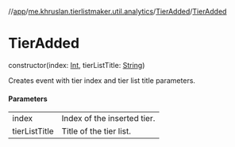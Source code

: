 //[app](../../../index.md)/[me.khruslan.tierlistmaker.util.analytics](../index.md)/[TierAdded](index.md)/[TierAdded](-tier-added.md)

# TierAdded

constructor(index: [Int](https://kotlinlang.org/api/latest/jvm/stdlib/kotlin/-int/index.html), tierListTitle: [String](https://kotlinlang.org/api/latest/jvm/stdlib/kotlin/-string/index.html))

Creates event with tier index and tier list title parameters.

#### Parameters

| | |
|---|---|
| index | Index of the inserted tier. |
| tierListTitle | Title of the tier list. |
